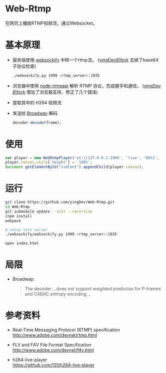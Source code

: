 # Web-Rtmp
在网页上播放RTMP视频流，通过Websocket。

# 基本原理
- 服务端使用 [websockify](https://github.com/kanaka/websockify)  中转一个rtmp流。 ([yingDev的fork](https://github.com/yingDev/websockify) 去掉了base64子协议检查)
    ```bash
    ./websockify.py 1999 <rtmp_server>:1935
    ```
- 浏览器中使用 [node-rtmpapi](https://github.com/delian/node-rtmpapi) 解析 RTMP 协议，完成握手和通信。 ([yingDev的fork](https://github.com/yingDev/node-rtmpapi) 增加了浏览器支持、修正了几个错误)

- 提取其中的 H264 视频流

- 发送给 [Broadway](https://github.com/mbebenita/Broadway) 解码
    ```js
    decoder.decode(frame);
    ```
    
# 使用
```js
var player = new WebRtmpPlayer('ws://127.0.0.1:1999', 'live', 'B011', 'rtmp://<rtmp_server>/<app>');
player.canvas.style['height'] = '100%';
document.getElementById("vidCont").appendChild(player.canvas);
```
    
# 运行
```bash
git clone https://github.com/yingDev/Web-Rtmp.git
cd Web-Rtmp
git submodule update --init --recursive
cnpm install
webpack
```
```bash
# setup test server
./websockify/websockify.py 1999 <rtmp_server>:1935
```
```bash
open index.html
```

# 局限
- Broadway: 
   <blockquote> The decoder ...does not support weighted prediction for P-frames and CABAC entropy encoding...</blockquote>

 
# 参考资料
- Real-Time Messaging Protocol (RTMP) specification <br>
http://www.adobe.com/devnet/rtmp.html

- FLV and F4V File Format Specification <br>
http://www.adobe.com/devnet/f4v.html

- h264-live-player <br> https://github.com/131/h264-live-player
